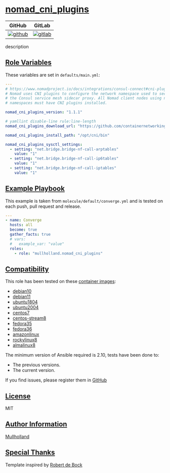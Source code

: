 # [nomad_cni_plugins](#nomad_cni_plugins)

|GitHub|GitLab|
|------|------|
|[![github](https://github.com/mullholland/ansible-role-nomad_cni_plugins/workflows/Ansible%20Molecule/badge.svg)](https://github.com/mullholland/ansible-role-nomad_cni_plugins/actions)|[![gitlab](https://gitlab.com/mullholland/ansible-role-nomad_cni_plugins/badges/main/pipeline.svg)](https://gitlab.com/mullholland/ansible-role-nomad_cni_plugins)|

description

## [Role Variables](#role-variables)

These variables are set in `defaults/main.yml`:
```yaml
---
# https://www.nomadproject.io/docs/integrations/consul-connect#cni-plugins
# Nomad uses CNI plugins to configure the network namespace used to secure
# the Consul service mesh sidecar proxy. All Nomad client nodes using network
# namespaces must have CNI plugins installed.

nomad_cni_plugins_version: "1.1.1"

# yamllint disable-line rule:line-length
nomad_cni_plugins_download_url: "https://github.com/containernetworking/plugins/releases/download/v{{ nomad_cni_plugins_version }}/cni-plugins-linux-{{ nomad_cni_plugins_arch }}-v{{ nomad_cni_plugins_version }}.tgz"

nomad_cni_plugins_install_path: "/opt/cni/bin"

nomad_cni_plugins_sysctl_settings:
  - setting: "net.bridge.bridge-nf-call-arptables"
    value: "1"
  - setting: "net.bridge.bridge-nf-call-ip6tables"
    value: "1"
  - setting: "net.bridge.bridge-nf-call-iptables"
    value: "1"
```


## [Example Playbook](#example-playbook)

This example is taken from `molecule/default/converge.yml` and is tested on each push, pull request and release.
```yaml
---
- name: Converge
  hosts: all
  become: true
  gather_facts: true
  # vars:
  #   example_var: "value"
  roles:
    - role: "mullholland.nomad_cni_plugins"
```





## [Compatibility](#compatibility)

This role has been tested on these [container images](https://hub.docker.com/u/mullholland):

-   [debian10](https://hub.docker.com/r/mullholland/docker-molecule-debian10)
-   [debian11](https://hub.docker.com/r/mullholland/docker-molecule-debian11)
-   [ubuntu1804](https://hub.docker.com/r/mullholland/docker-molecule-ubuntu1804)
-   [ubuntu2004](https://hub.docker.com/r/mullholland/docker-molecule-ubuntu2004)
-   [centos7](https://hub.docker.com/r/mullholland/docker-molecule-centos7)
-   [centos-stream8](https://hub.docker.com/r/mullholland/docker-molecule-centos-stream8)
-   [fedora35](https://hub.docker.com/r/mullholland/docker-molecule-fedora35)
-   [fedora36](https://hub.docker.com/r/mullholland/docker-molecule-fedora36)
-   [amazonlinux](https://hub.docker.com/r/mullholland/docker-molecule-amazonlinux)
-   [rockylinux8](https://hub.docker.com/r/mullholland/docker-molecule-rockylinux8)
-   [almalinux8](https://hub.docker.com/r/mullholland/docker-molecule-almalinux8)

The minimum version of Ansible required is 2.10, tests have been done to:

-   The previous versions.
-   The current version.





If you find issues, please register them in [GitHub](https://github.com/mullholland/ansible-role-nomad_cni_plugins/issues)

## [License](#license)

MIT


## [Author Information](#author-information)

[Mullholland](https://github.com/mullholland)

## [Special Thanks](#special-thanks)

Template inspired by [Robert de Bock](https://github.com/robertdebock)
